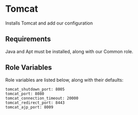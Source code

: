 Tomcat
======

Installs Tomcat and add our configuration

Requirements
------------

Java and Apt must be installed, along with our Common role.

Role Variables
--------------

Role variables are listed below, along with their defaults:

    tomcat_shutdown_port: 8005
    tomcat_port: 8080
    tomcat_connection_timeout: 20000
    tomcat_redirect_port: 8443
    tomcat_ajp_port: 8009
